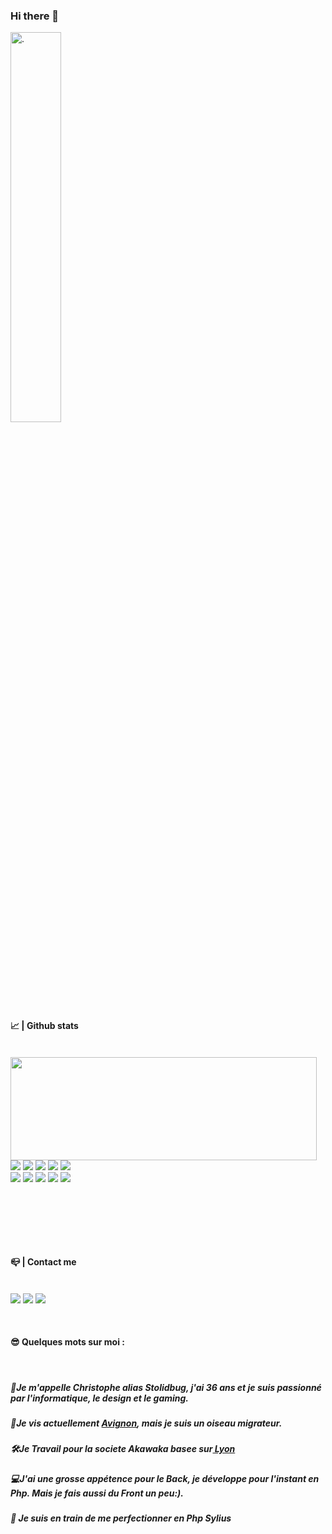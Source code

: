 ### Hi there 👋
<img alt="." src="https://thumbs.gfycat.com/ExcitableBleakElephant-small.gif?raw=true" width="40%">

<p>
  <h4> 📈 | Github stats </h4><br />
  <img align="left" width="490" height="165" src="https://github-readme-stats.vercel.app/api?username=stolidbug&show_icons=true&theme=radical"/>
  <p>
    <img src="https://img.shields.io/badge/-Phpstorm?style=flat-square&logo=phpstorm&logoColor=white"/>
    <img src="https://img.shields.io/badge/-Github-181717?style=flat-square&logo=GitHub&logoColor=white"/>
    <img src="https://img.shields.io/badge/-Git-F44D27?style=flat-square&logo=Git&logoColor=white"/>
    <img src="https://img.shields.io/badge/-Postgre-F29111?style=flat-square&logo=Postgre&logoColor=white"/>
    <img src="https://img.shields.io/badge/-Insomnia-5849BE?style=flat-square&logo=Insomnia&logoColor=white"/><br/>
    <img src="https://img.shields.io/badge/-Php-42B883?style=flat-square&logo=Php&logoColor=white"/>
    <img src="https://img.shields.io/badge/-Symfony-4B32C3?style=flat-square&logo=Symfony&logoColor=white"/>
    <img src="https://img.shields.io/badge/-HTML5-E34F26?style=flat-square&logo=HTML5&logoColor=white"/>
    <img src="https://img.shields.io/badge/-CSS3-1572B6?style=flat-square&logo=CSS3&logoColor=white"/>
    <img src="https://img.shields.io/badge/-Codacy-222F29?style=flat-square&logo=Codacy&logoColor=white"/>
  </p>
</p>
<br />
<br />
<br />
<p>
<p><br>
<h4> 📪 | Contact me </h4><br/>
    <a href="mailto:ligneresc@outlook.com?subject=[GitHub]%20Prise%20de%20contact"><img src="https://img.shields.io/badge/e‑mail-D14836.svg?style=for-the-badge&logo=GMail&logoColor=white"/></a>
    <a href="https://www.linkedin.com/in/christophe-ligneres-087996ba/"><img src="https://img.shields.io/badge/linkedin-0077B5.svg?style=for-the-badge&logo=linkedin&logoColor=white"/></a>
    <a href="https://twitter.com/Stolidbug"><img src="https://img.shields.io/badge/twitter-1DA1F2.svg?style=for-the-badge&logo=twitter&logoColor=white"/></a></p>
 
</p>
<br/>
<p>
  <h4>😎 Quelques mots sur moi :</h4><br/>
  <h5>🦉Je m'appelle Christophe alias Stolidbug, j'ai 36 ans et je suis passionné par l'informatique, le design et le gaming.</h5>
 <h5>📍Je vis actuellement <a href="https://www.google.com/maps?q=avignon"> Avignon</a>, mais je suis un oiseau migrateur.</h5>
 <h5>🛠️Je Travail pour la societe Akawaka basee sur<a href="https://www.google.com/maps?q=lyon"> Lyon</a></h5>
<h5>💻J'ai une grosse appétence pour le Back, je développe pour l'instant en Php. Mais je fais aussi du Front un peu:).</h5>
<h5> 🌱 Je suis en train de me perfectionner en Php Sylius </h5>
</p>
